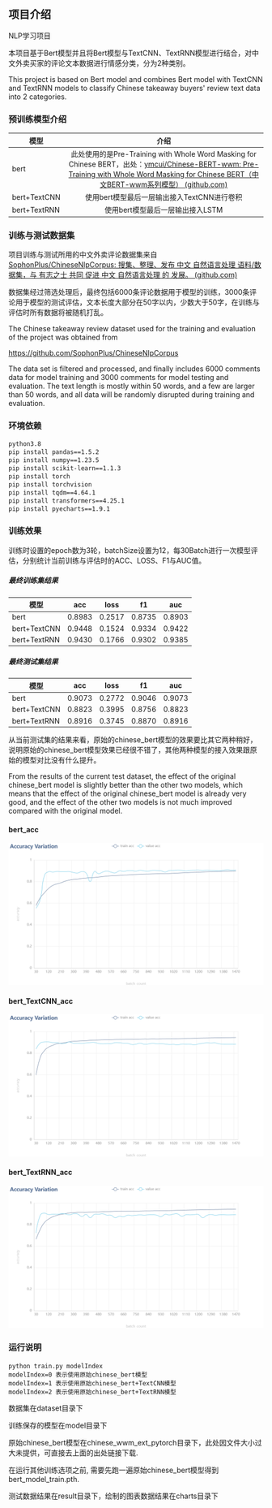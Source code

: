## 项目介绍

NLP学习项目

本项目基于Bert模型并且将Bert模型与TextCNN、TextRNN模型进行结合，对中文外卖买家的评论文本数据进行情感分类，分为2种类别。

This project is based on Bert model and combines Bert model with TextCNN and TextRNN models to classify Chinese takeaway buyers' review text data into 2 categories.



### 预训练模型介绍

| 模型         |                             介绍                             |
| ------------ | :----------------------------------------------------------: |
| bert         | 此处使用的是Pre-Training with Whole Word Masking for Chinese BERT，出处：[ymcui/Chinese-BERT-wwm: Pre-Training with Whole Word Masking for Chinese BERT（中文BERT-wwm系列模型） (github.com)](https://github.com/ymcui/chinese-bert-wwm) |
| bert+TextCNN |         使用bert模型最后一层输出接入TextCNN进行卷积          |
| bert+TextRNN |               使用bert模型最后一层输出接入LSTM               |



### 训练与测试数据集

项目训练与测试所用的中文外卖评论数据集来自[SophonPlus/ChineseNlpCorpus: 搜集、整理、发布 中文 自然语言处理 语料/数据集，与 有志之士 共同 促进 中文 自然语言处理 的 发展。 (github.com)](https://github.com/SophonPlus/ChineseNlpCorpus)

数据集经过筛选处理后，最终包括6000条评论数据用于模型的训练，3000条评论用于模型的测试评估，文本长度大部分在50字以内，少数大于50字，在训练与评估时所有数据将被随机打乱。



The Chinese takeaway review dataset used for the training and evaluation of the project was obtained from   

https://github.com/SophonPlus/ChineseNlpCorpus

The data set is filtered and processed, and finally includes 6000 comments data for model training and 3000 comments for model testing and evaluation. The text length is mostly within 50 words, and a few are larger than 50 words, and all data will be randomly disrupted during training and evaluation.



### 环境依赖

``` shell
python3.8
pip install pandas==1.5.2
pip install numpy==1.23.5
pip install scikit-learn==1.1.3
pip install torch
pip install torchvision
pip install tqdm==4.64.1
pip install transformers==4.25.1
pip install pyecharts==1.9.1
```





### 训练效果

训练时设置的epoch数为3轮，batchSize设置为12，每30Batch进行一次模型评估，分别统计当前训练与评估时的ACC、LOSS、F1与AUC值。



##### 最终训练集结果

| 模型         |  acc   |  loss  |   f1   |  auc   |
| ------------ | :----: | :----: | :----: | :----: |
| bert         | 0.8983 | 0.2517 | 0.8735 | 0.8903 |
| bert+TextCNN | 0.9448 | 0.1524 | 0.9334 | 0.9422 |
| bert+TextRNN | 0.9430 | 0.1766 | 0.9302 | 0.9385 |



##### 最终测试集结果

| 模型         |  acc   |  loss  |   f1   |  auc   |
| ------------ | :----: | :----: | :----: | :----: |
| bert         | 0.9073 | 0.2772 | 0.9046 | 0.9073 |
| bert+TextCNN | 0.8823 | 0.3995 | 0.8756 | 0.8823 |
| bert+TextRNN | 0.8916 | 0.3745 | 0.8870 | 0.8916 |

从当前测试集的结果来看，原始的chinese_bert模型的效果要比其它两种稍好，说明原始的chinese_bert模型效果已经很不错了，其他两种模型的接入效果跟原始的模型对比没有什么提升。

From the results of the current test dataset, the effect of the original chinese_bert model is slightly better than the other two models, which means that the effect of the original chinese_bert model is already very good, and the effect of the other two models is not much improved compared with the original model.



#### bert_acc

![img](img/bert_acc.png)

#### bert_TextCNN_acc

![img](img/bert_TextCNN_acc.png)

#### bert_TextRNN_acc

![img](img/bert_TextRNN_acc.png)

### 运行说明

``` shell
python train.py modelIndex
modelIndex=0 表示使用原始chinese_bert模型
modelIndex=1 表示使用原始chinese_bert+TextCNN模型
modelIndex=2 表示使用原始chinese_bert+TextRNN模型
```


数据集在dataset目录下

训练保存的模型在model目录下

原始chinese_bert模型在chinese_wwm_ext_pytorch目录下，此处因文件大小过大未提供，可直接去上面的出处链接下载.

在运行其他训练选项之前, 需要先跑一遍原始chinese_bert模型得到bert_model_train.pth.

测试数据结果在result目录下，绘制的图表数据结果在charts目录下
